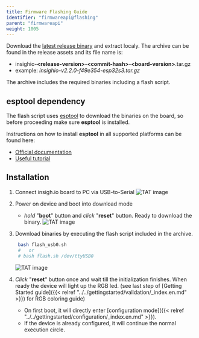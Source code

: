 ```yaml
---
title: Firmware Flashing Guide
identifier: "firmwareapi@flashing"
parent: "firmwareapi"
weight: 1005
---
```



Download the [latest release binary](https://github.com/insighio/insighioNode/releases) and extract localy. 
The archive can be found in the release assets and its file name is:
 * insighio-__\<release-version\>__-__\<commit-hash\>__-__\<board-version\>__.tar.gz
 * example: _insighio-v2.2.0-f49e354-esp32s3.tar.gz_
 
The archive includes the required binaries including a flash script. 

## esptool dependency 
The flash script uses [esptool](https://github.com/espressif/esptool) to download the binaries on the board, so before proceeding make sure **esptool** is installed. 

Instructions on how to install **esptool** in all supported platforms can be found here:
* [Official documentation](https://docs.espressif.com/projects/esptool/en/latest/esp32/)
* [Useful tutorial](https://randomnerdtutorials.com/flashing-micropython-firmware-esptool-py-esp32-esp8266/)

## Installation

1. Connect insigh.io board to PC via USB-to-Serial
    ![TAT image](/images/device-uart-to-pc.png?width=40pc)

1. Power on device and boot into download mode
    * _hold_ "__boot__" button and _click_ "__reset__" button. Ready to download the binary.
    ![TAT image](/images/device-download-mode.png?width=30pc)

1. Download binaries by executing the flash script included in the archive.
   ```bash
    bash flash_usb0.sh
    #   or
    # bash flash.sh /dev/ttyUSB0
    ```
    ![TAT image](/images/device-firmware-flash.png?width=30pc)

1. _Click_ "__reset__" button once and wait till the initialization finishes. When ready the device will light up the RGB led. (see last step of [Getting Started guide]({{< relref "../../gettingstarted/validation/_index.en.md" >}}) for RGB coloring guide) 
    * On first boot, it will directly enter [configuration mode]({{< relref "../../gettingstarted/configuration/_index.en.md" >}}). 
    * If the device is already configured, it will continue the normal execution circle.

